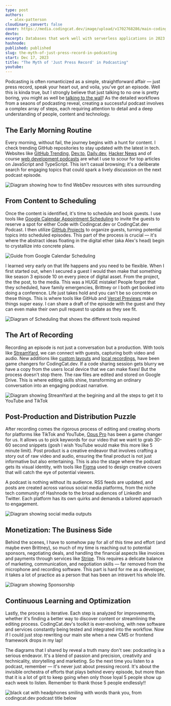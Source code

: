 ```yaml
---
type: post
authors:
  - alex-patterson
cloudinary_convert: false
cover: https://media.codingcat.dev/image/upload/v1702768286/main-codingcatdev-photo/mythofjustpressrecord-blue.png
devto:
excerpt: Databases that work well with serverless applications in 2023
hashnode:
published: published
slug: the-myth-of-just-press-record-in-podcasting
start: Dec 17, 2023
title: "The Myth of 'Just Press Record' in Podcasting"
youtube:
---
```


Podcasting is often romanticized as a simple, straightforward affair — just press record, speak your heart out, and voila, you've got an episode. Well this is kinda true, but I strongly believe that just talking to no one is pretty boring, you might as well be [talking to the wall](https://youtu.be/WqY6VjDtbvA?si=GeOwKb78YpLPH8lW)! As the detailed workflows from a seaons of podcasting reveal, creating a successful podcast involves a complex array of steps, each requiring attention to detail and a deep understanding of people, content and technology.

## The Early Morning Routine

Every morning, without fail, the journey begins with a hunt for content. I check trending GitHub repositories to stay updated with the latest in tech. Websites like [GitHub Trending](https://github.com/trending/javascript?since=weekly), [Dev.to](https://dev.to), [Daily.dev](https://daily.dev), [Hacker News](https://news.ycombinator.com/) and of course [web development podcasts](/post/front-end-web-development-podcasts) are what I use to scour for top articles on JavaScript and TypeScript. This isn't casual browsing; it's a deliberate search for engaging topics that could spark a lively discussion on the next podcast episode.

![Diagram showing how to find WebDev resources with sites surrounding](https://media.codingcat.dev/image/upload/v1702768021/main-codingcatdev-photo/Screenshot_2023-12-16_at_6.00.17_PM.png)

## From Content to Scheduling

Once the content is identified, it's time to schedule and book guests. I use tools like [Google Calendar Appointment Scheduling](https://workspace.google.com/resources/appointment-scheduling/) to invite the guests to reserve a spot for either Code with Codingcat.dev or CodingCat.dev Podcast. I then utilize [GitHub Projects](https://docs.github.com/en/issues/planning-and-tracking-with-projects/learning-about-projects/about-projects) to organize guests, turning potential topics into scheduled episodes. This part of the process is crucial — it's where the abstract ideas floating in the digital ether (aka Alex's head) begin to crystallize into concrete plans.

![Guide from Google Calendar Scheduling](https://media.codingcat.dev/image/upload/v1702768020/main-codingcatdev-photo/Screenshot_2023-12-16_at_6.00.42_PM.png)

I learned very early on that life happens and you need to be flexible. When I first started out, when I secured a guest I would then make that something like season 3 episode 10 on every piece of digital asset. From the project, the the post, to the media. This was a HUGE mistake! People forget that they scheduled, have family emergencies, Brittney or I both get booked into doing a conference. Life just takes hold and you can't be so concrete on these things. This is where tools like GitHub and [Vercel Previews](https://vercel.com/features/previews) make things super easy. I can share a draft of the episode with the guest and they can even make their own pull request to update as they see fit.

![Diagram of Scheduling that shows the different tools required](https://media.codingcat.dev/image/upload/v1702768019/main-codingcatdev-photo/Screenshot_2023-12-16_at_6.01.23_PM.png)

## The Art of Recording

Recording an episode is not just a conversation but a production. With tools like [StreamYard](https://streamyard.com/), we can connect with guests, capturing both video and audio. New additions like [custom layouts](https://support.streamyard.com/hc/en-us/articles/13828085960724-Custom-Layouts) and [local recordings](https://support.streamyard.com/hc/en-us/articles/10725401176596-Local-Recording), have been game changers for CodingCat.dev. If a code sharing session gets blurry we have a copy from the users local device that we can make fixes! But the process doesn't stop there. The raw files are edited and stored on Google Drive. This is where editing skills shine, transforming an ordinary conversation into an engaging podcast narrative.

![Diagram showing StreamYard at the begining and all the steps to get it to YouTube and TikTok](https://media.codingcat.dev/image/upload/v1702768022/main-codingcatdev-photo/Screenshot_2023-12-16_at_6.01.58_PM.png)

## Post-Production and Distribution Puzzle

After recording comes the rigorous process of editing and creating shorts for platforms like TikTok and YouTube, [Opus Pro](https://www.opus.pro/) has been a game changer for us. It allows us to pick keywords for our video that we want to grab 30-60 second snippets (gosh I wish YouTube would make this more like 5 minute limit). Post product is a creative endeavor that involves crafting a story out of raw video and audio, ensuring the final product is not just informative but also entertaining. This is also the stage where the podcast gets its visual identity, with tools like [Figma](https://www.figma.com/) used to design creative covers that will catch the eye of potential viewers.

A podcast is nothing without its audience. RSS feeds are updated, and posts are created across various social media platforms, from the niche tech community of Hashnode to the broad audiences of LinkedIn and Twitter. Each platform has its own quirks and demands a tailored approach to engagement.

![Diagram showing social media outputs](https://media.codingcat.dev/image/upload/v1702768019/main-codingcatdev-photo/Screenshot_2023-12-16_at_6.02.09_PM.png)

## Monetization: The Business Side

Behind the scenes, I have to somehow pay for all of this time and effort (and maybe even Brittney), so much of my time is reaching out to potential sponsors, negotiating deals, and handling the financial aspects like invoices and payments through services like [Stripe](https://stripe.com/invoicing). This requires a delicate balance of marketing, communication, and negotiation skills — far removed from the microphone and recording software. This part is hard for me as a developer, it takes a lot of practice as a person that has been an intravert his whole life.

![Diagram showing Sponsorship](https://media.codingcat.dev/image/upload/v1702768021/main-codingcatdev-photo/Screenshot_2023-12-16_at_6.01.45_PM.png)

## Continuous Learning and Optimization

Lastly, the process is iterative. Each step is analyzed for improvements, whether it's finding a better way to discover content or streamlining the editing process. CodingCat.dev's toolkit is ever-evolving, with new software and services constantly being tested and integrated into the workflow. Now if I could just stop rewriting our main site when a new CMS or frontend framework drops in my lap!

The diagrams that I shared by reveal a truth many don't see: podcasting is a serious endeavor. It's a blend of passion and precision, creativity and technicality, storytelling and marketing. So the next time you listen to a podcast, remember — it's never just about pressing record. It's about the invisible orchestra of efforts that plays behind every episode, but more than that it is a lot of grit to keep going when only those loyal 5 people show up each week to listen. Remember to thank those 5 people endlessly!!

![black cat with headphones smiling with words thank you, from codingcat.dev podcast title below](https://media.codingcat.dev/image/upload/v1702838073/main-codingcatdev-photo/thankyou-codingcatdev-podcast.png)
